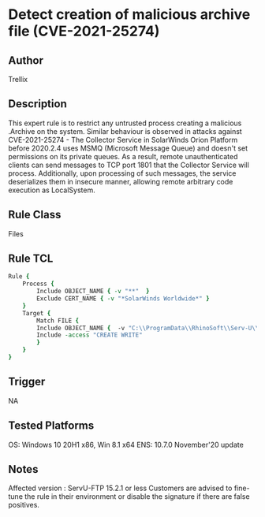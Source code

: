 # Detect creation of malicious archive file (CVE-2021-25274)

## Author
Trellix

## Description
This expert rule is to restrict any untrusted process creating a malicious .Archive on the system. Similar behaviour is observed in attacks against CVE-2021-25274 - The Collector Service in SolarWinds Orion Platform before 2020.2.4 uses MSMQ (Microsoft Message Queue) and doesn't set permissions on its private queues. As a result, remote unauthenticated clients can send messages to TCP port 1801 that the Collector Service will process. Additionally, upon processing of such messages, the service deserializes them in insecure manner, allowing remote arbitrary code execution as LocalSystem.

## Rule Class 
Files

## Rule TCL
```tcl
Rule {
	Process {
		Include OBJECT_NAME { -v "**"  }
		Exclude CERT_NAME { -v "*SolarWinds Worldwide*" }
	}
	Target {
		Match FILE {
		Include OBJECT_NAME {  -v "C:\\ProgramData\\RhinoSoft\\Serv-U\\Users\\*\\*.Archive"}
		Include -access "CREATE WRITE"
		}
	}
}

```

## Trigger
NA

## Tested Platforms
OS: Windows 10 20H1 x86, Win 8.1 x64
ENS: 10.7.0 November'20 update

## Notes
Affected version : ServU-FTP 15.2.1 or less
Customers are advised to fine-tune the rule in their environment or disable the signature if there are false positives.